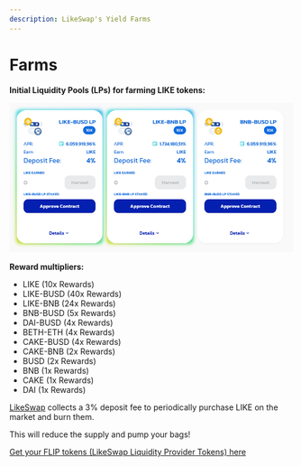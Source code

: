 ```yaml
---
description: LikeSwap's Yield Farms
---
```


# Farms

**Initial Liquidity Pools \(LPs\) for farming LIKE tokens:**

![LIKE Farms](../.gitbook/assets/farms.png)

**Reward multipliers:**

- LIKE (10x Rewards)
- LIKE-BUSD (40x Rewards)
- LIKE-BNB (24x Rewards)
- BNB-BUSD (5x Rewards)
- DAI-BUSD (4x Rewards)
- BETH-ETH (4x Rewards)
- CAKE-BUSD (4x Rewards)
- CAKE-BNB (2x Rewards)
- BUSD (2x Rewards)
- BNB (1x Rewards)
- CAKE (1x Rewards)
- DAI (1x Rewards)

[LikeSwap](https://likeswap.org/farms) collects a 3% deposit fee to periodically purchase LIKE on the market and burn them.

This will reduce the supply and pump your bags!

[Get your FLIP tokens \(LikeSwap Liquidity Provider Tokens\) here](https://app.likeswap.org/#/swap)
